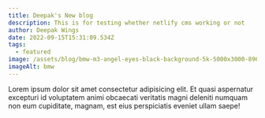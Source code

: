 ```yaml
---
title: Deepak's New blog
description: This is for testing whether netlify cms working or not
author: Deepak Wings
date: 2022-09-15T15:31:09.534Z
tags:
  - featured
image: /assets/blog/bmw-m3-angel-eyes-black-background-5k-5000x3000-896.jpg
imageAlt: bmw
---
```



Lorem ipsum dolor sit amet consectetur adipisicing elit. Et quasi aspernatur excepturi id voluptatem animi obcaecati veritatis magni deleniti numquam non eum cupiditate, magnam, est eius perspiciatis eveniet ullam saepe!